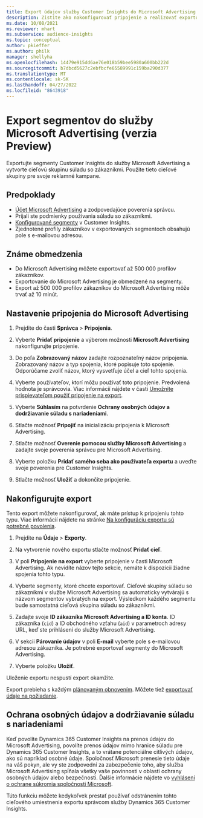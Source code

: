 ```yaml
---
title: Export údajov služby Customer Insights do Microsoft Advertising
description: Zistite ako nakonfigurovať pripojenie a realizovať exportovanie do Microsoft Advertising.
ms.date: 10/08/2021
ms.reviewer: mhart
ms.subservice: audience-insights
ms.topic: conceptual
author: pkieffer
ms.author: philk
manager: shellyha
ms.openlocfilehash: 14479e915dd6ae76e018b59bee5980a600bb222d
ms.sourcegitcommit: b7dbcd5627c2ebfbcfe65589991c159ba290d377
ms.translationtype: MT
ms.contentlocale: sk-SK
ms.lasthandoff: 04/27/2022
ms.locfileid: "8643918"
---
```

# <a name="export-segments-to-microsoft-advertising-preview"></a>Export segmentov do služby Microsoft Advertising (verzia Preview)

Exportujte segmenty Customer Insights do služby Microsoft Advertising a vytvorte cieľovú skupinu súladu so zákazníkmi. Použite tieto cieľové skupiny pre svoje reklamné kampane.

## <a name="prerequisites"></a>Predpoklady

-   [Účet Microsoft Advertising](https://ads.microsoft.com/) a zodpovedajúce poverenia správcu.
-   Prijali ste podmienky používania súladu so zákazníkmi. 
-   [Konfigurované segmenty](segments.md) v Customer Insights.
-   Zjednotené profily zákazníkov v exportovaných segmentoch obsahujú pole s e-mailovou adresou.

## <a name="known-limitations"></a>Známe obmedzenia

- Do Microsoft Advertising môžete exportovať až 500 000 profilov zákazníkov.
- Exportovanie do Microsoft Advertising je obmedzené na segmenty.
- Export až 500 000 profilov zákazníkov do Microsoft Advertising môže trvať až 10 minút. 


## <a name="set-up-the-connection-to-microsoft-advertising"></a>Nastavenie pripojenia do Microsoft Advertising

1. Prejdite do časti **Správca** > **Pripojenia**.

1. Vyberte **Pridať pripojenie** a výberom možnosti **Microsoft Advertising** nakonfigurujte pripojenie.

1. Do poľa **Zobrazovaný názov** zadajte rozpoznateľný názov pripojenia. Zobrazovaný názov a typ spojenia, ktoré popisuje toto spojenie. Odporúčame zvoliť názov, ktorý vysvetľuje účel a cieľ tohto spojenia.

1. Vyberte používateľov, ktorí môžu používať toto pripojenie. Predvolená hodnota je správcovia. Viac informácií nájdete v časti [Umožnite prispievateľom použiť pripojenie na export](connections.md#allow-contributors-to-use-a-connection-for-exports).

1. Vyberte **Súhlasím** na potvrdenie **Ochrany osobných údajov a dodržiavanie súladu s nariadeniami**.

1. Stlačte možnosť **Pripojiť** na inicializáciu pripojenia k Microsoft Advertising.

1. Stlačte možnosť **Overenie pomocou služby Microsoft Advertising** a zadajte svoje poverenia správcu pre Microsoft Advertising.

1. Vyberte položku **Pridať samého seba ako používateľa exportu** a uveďte svoje poverenia pre Customer Insights.

1. Stlačte možnosť **Uložiť** a dokončite pripojenie.

## <a name="configure-an-export"></a>Nakonfigurujte export

Tento export môžete nakonfigurovať, ak máte prístup k pripojeniu tohto typu. Viac informácií nájdete na stránke [Na konfiguráciu exportu sú potrebné povolenia](export-destinations.md#set-up-a-new-export).

1. Prejdite na **Údaje** > **Exporty**.

1. Na vytvorenie nového exportu stlačte možnosť **Pridať cieľ**.

1. V poli **Pripojenie na export** vyberte pripojenie v časti Microsoft Advertising. Ak nevidíte názov tejto sekcie, nemáte k dispozícii žiadne spojenia tohto typu.

1. Vyberte segmenty, ktoré chcete exportovať. Cieľové skupiny súladu so zákazníkmi v službe Microsoft Advertising sa automaticky vytvárajú s názvom segmentov vybratých na export. Výsledkom každého segmentu bude samostatná cieľová skupina súladu so zákazníkmi. 

1. Zadajte svoje **ID zákazníka Microsoft Advertising a ID konta**. ID zákazníka (`cid`) a ID obchodného vzťahu (`aid`) v parametroch adresy URL, keď ste prihlásení do služby Microsoft Advertising.

1. V sekcii **Párovanie údajov** v poli **E-mail** vyberte pole s e-mailovou adresou zákazníka. Je potrebné exportovať segmenty do Microsoft Advertising.

1. Vyberte položku **Uložiť**.

Uloženie exportu nespustí export okamžite.

Export prebieha s každým [plánovaným obnovením](system.md#schedule-tab). Môžete tiež [exportovať údaje na požiadanie](export-destinations.md#run-exports-on-demand). 


## <a name="data-privacy-and-compliance"></a>Ochrana osobných údajov a dodržiavanie súladu s nariadeniami

Keď povolíte Dynamics 365 Customer Insights na prenos údajov do Microsoft Advertising, povolíte prenos údajov mimo hranice súladu pre Dynamics 365 Customer Insights, a to vrátane potenciálne citlivých údajov, ako sú napríklad osobné údaje. Spoločnosť Microsoft prenesie tieto údaje na váš pokyn, ale vy ste zodpovední za zabezpečenie toho, aby služba Microsoft Advertising spĺňala všetky vaše povinnosti v oblasti ochrany osobných údajov alebo bezpečnosti. Ďalšie informácie nájdete vo [vyhlásení o ochrane súkromia spoločnosti Microsoft](https://go.microsoft.com/fwlink/?linkid=396732).

Túto funkciu môžete kedykoľvek prestať používať odstránením tohto cieľového umiestnenia exportu správcom služby Dynamics 365 Customer Insights.
